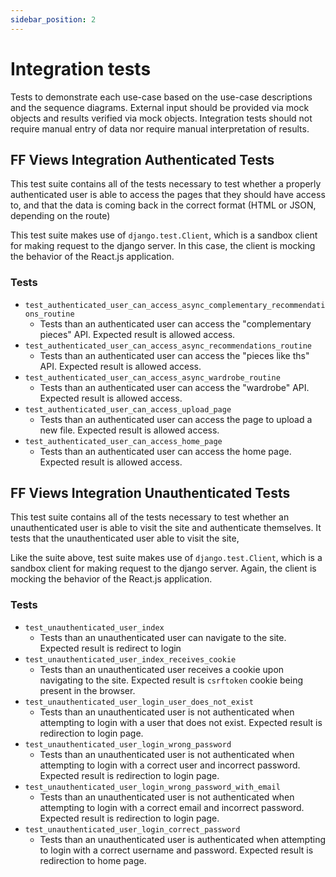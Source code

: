 ```yaml
---
sidebar_position: 2
---
```

# Integration tests

Tests to demonstrate each use-case based on the use-case descriptions and the sequence diagrams. External input should be provided via mock objects and results verified via mock objects. Integration tests should not require manual entry of data nor require manual interpretation of results.


## FF Views Integration Authenticated Tests
This test suite contains all of the tests necessary to test whether a properly authenticated user is able to access the pages that they should have access to, and that the data is coming back in the correct format (HTML or JSON, depending on the route)

This test suite makes use of `django.test.Client`, which is a sandbox client for making request to the django server. In this case, the client is mocking the behavior of the React.js application. 
### Tests

* `test_authenticated_user_can_access_async_complementary_recommendations_routine` 
  * Tests than an authenticated user can access the "complementary pieces" API. Expected result is allowed access.
* `test_authenticated_user_can_access_async_recommendations_routine` 
  * Tests than an authenticated user can access the "pieces like ths" API.  Expected result is allowed access.
* `test_authenticated_user_can_access_async_wardrobe_routine` 
  * Tests than an authenticated user can access the "wardrobe" API.  Expected result is allowed access.
* `test_authenticated_user_can_access_upload_page`
  * Tests than an authenticated user can access the page to upload a new file.  Expected result is allowed access.
* `test_authenticated_user_can_access_home_page`
  * Tests than an authenticated user can access the home page.  Expected result is allowed access.

## FF Views Integration Unauthenticated Tests
This test suite contains all of the tests necessary to test whether an unauthenticated user is able to visit the site and authenticate themselves. It tests that the unauthenticated user able to visit the site, 

Like the suite above, test suite makes use of `django.test.Client`, which is a sandbox client for making request to the django server. Again, the client is mocking the behavior of the React.js application. 
### Tests
* `test_unauthenticated_user_index`
  * Tests than an unauthenticated user can navigate to the site. Expected result is redirect to login
* `test_unauthenticated_user_index_receives_cookie`
  * Tests than an unauthenticated user receives a cookie upon navigating to the site. Expected result is `csrftoken` cookie being present in the browser.
* `test_unauthenticated_user_login_user_does_not_exist`
  * Tests than an unauthenticated user is not authenticated when attempting to login with a user that does not exist. Expected result is redirection to login page.
* `test_unauthenticated_user_login_wrong_password`
  * Tests than an unauthenticated user is not authenticated when attempting to login with a correct user and incorrect password. Expected result is redirection to login page.
* `test_unauthenticated_user_login_wrong_password_with_email`
  *  Tests than an unauthenticated user is not authenticated when attempting to login with a correct email and incorrect password. Expected result is redirection to login page.
* `test_unauthenticated_user_login_correct_password`
  * Tests than an unauthenticated user is authenticated when attempting to login with a correct username and password. Expected result is redirection to home page.
